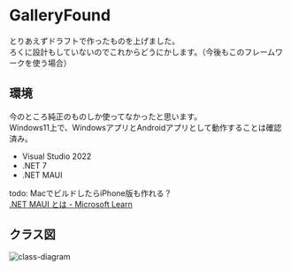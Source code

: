 # GalleryFound

とりあえずドラフトで作ったものを上げました。<br>
ろくに設計もしていないのでこれからどうにかします。（今後もこのフレームワークを使う場合）

## 環境
今のところ純正のものしか使ってなかったと思います。<br>
Windows11上で、WindowsアプリとAndroidアプリとして動作することは確認済み。
- Visual Studio 2022
- .NET 7
- .NET MAUI

todo: MacでビルドしたらiPhone版も作れる？<br>
[.NET MAUI とは - Microsoft Learn](https://learn.microsoft.com/ja-jp/dotnet/maui/what-is-maui)

## クラス図
![class-diagram](http://www.plantuml.com/plantuml/proxy?cache=no&src=https://raw.githubusercontent.com/FltSv/GalleryFound/master/Maui/ClassDiag.pu)